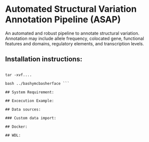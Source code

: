 # Automated Structural Variation Annotation Pipeline (ASAP)

An automated and robust pipeline to annotate structural variation.  Annotation may include allele frequency, colocated gene, functional features and domains, regulatory elements, and transcription levels.

## Installation instructions:

``` git clone this

tar -xvf....

bash ../bashymcbasherface ```

## System Requirement:

## Excecution Example:

## Data sources:

### Custom data import:

## Docker:

## WDL:


